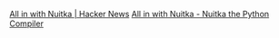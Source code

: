 
[All in with Nuitka | Hacker News](https://news.ycombinator.com/item?id=33919830)
[All in with Nuitka - Nuitka the Python Compiler](https://nuitka.net/posts/all-in-with-nuitka.html)
